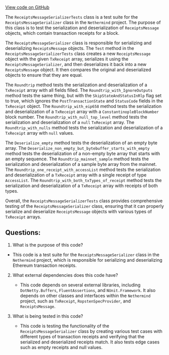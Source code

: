 [View code on GitHub](https://github.com/nethermindeth/nethermind/Nethermind.Network.Test/P2P/Subprotocols/Eth/V63/ReceiptsMessageSerializerTests.cs)

The `ReceiptsMessageSerializerTests` class is a test suite for the `ReceiptsMessageSerializer` class in the `Nethermind` project. The purpose of this class is to test the serialization and deserialization of `ReceiptsMessage` objects, which contain transaction receipts for a block. 

The `ReceiptsMessageSerializer` class is responsible for serializing and deserializing `ReceiptsMessage` objects. The `Test` method in the `ReceiptsMessageSerializerTests` class creates a new `ReceiptsMessage` object with the given `TxReceipt` array, serializes it using the `ReceiptsMessageSerializer`, and then deserializes it back into a new `ReceiptsMessage` object. It then compares the original and deserialized objects to ensure that they are equal. 

The `Roundtrip` method tests the serialization and deserialization of a `TxReceipt` array with all fields filled. The `Roundtrip_with_IgnoreOutputs` method tests the same thing, but with the `SkipStateAndStatusInRlp` flag set to true, which ignores the `PostTransactionState` and `StatusCode` fields in the `TxReceipt` object. The `Roundtrip_with_eip658` method tests the serialization and deserialization of a `TxReceipt` array with a `ConstantinopleBlockNumber` block number. The `Roundtrip_with_null_top_level` method tests the serialization and deserialization of a `null` `TxReceipt` array. The `Roundtrip_with_nulls` method tests the serialization and deserialization of a `TxReceipt` array with `null` values. 

The `Deserialize_empty` method tests the deserialization of an empty byte array. The `Deserialize_non_empty_but_bytebuffer_starts_with_empty` method tests the deserialization of a non-empty byte array that starts with an empty sequence. The `Roundtrip_mainnet_sample` method tests the serialization and deserialization of a sample byte array from the mainnet. The `Roundtrip_one_receipt_with_accessList` method tests the serialization and deserialization of a `TxReceipt` array with a single receipt of type `AccessList`. The `Roundtrip_with_both_txTypes_of_receipt` method tests the serialization and deserialization of a `TxReceipt` array with receipts of both types. 

Overall, the `ReceiptsMessageSerializerTests` class provides comprehensive testing of the `ReceiptsMessageSerializer` class, ensuring that it can properly serialize and deserialize `ReceiptsMessage` objects with various types of `TxReceipt` arrays.
## Questions: 
 1. What is the purpose of this code?
   - This code is a test suite for the `ReceiptsMessageSerializer` class in the `Nethermind` project, which is responsible for serializing and deserializing Ethereum transaction receipts.

2. What external dependencies does this code have?
   - This code depends on several external libraries, including `DotNetty.Buffers`, `FluentAssertions`, and `NUnit.Framework`. It also depends on other classes and interfaces within the `Nethermind` project, such as `TxReceipt`, `RopstenSpecProvider`, and `ReceiptsMessage`.

3. What is being tested in this code?
   - This code is testing the functionality of the `ReceiptsMessageSerializer` class by creating various test cases with different types of transaction receipts and verifying that the serialized and deserialized receipts match. It also tests edge cases such as empty receipts and null values.